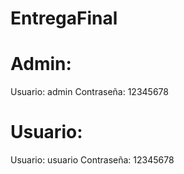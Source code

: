 # EntregaFinal

# Admin:
Usuario: admin
Contraseña: 12345678

# Usuario:
Usuario: usuario
Contraseña: 12345678





